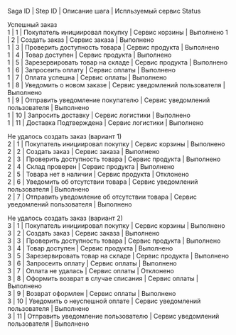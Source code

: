  Saga ID   |    Step ID   |    Описание шага                              |    Испльзуемый сервис                                   Status 
 
 Успешный заказ           
 1         |       1      |    Покупатель инициировал покупку             |    Сервис корзины                             |        Выполнено
 1         |       2      |    Создать заказ                              |    Сервис заказа                              |        Выполнено                                                                
 1         |       3      |    Проверить доступность товара               |    Сервис продукта                            |        Выполнено                                                               
 1         |       4      |    Товар доступен                             |    Сервис продукта                            |        Выполнено                                                                 
 1         |       5      |    Зарезервировать товар на складе            |    Сервис продукта                            |        Выполнено                                                                 
 1         |       6      |    Запросеить оплату                          |    Сервис оплаты                              |        Выполнено                                                               
 1         |       7      |    Оплата успешна                             |    Сервис оплаты                              |        Выполнено                                                                 
 1         |       8      |    Уведомить о новом заказе                   |    Сервис уведомлений пользователя            |        Выполнено                                                                 
 1         |       9      |    Отправить уведомление покупателю           |    Сервис уведомлений пользователя            |        Выполнено                                                                
 1         |       10     |    Запросить доставку                         |    Сервис логистики                           |        Выполнено                                                               
 1         |       11     |    Доставка Подтверждена                      |    Сервис логистики                           |        Выполнено  

 Не удалось создать заказ (вариант 1)                                                               
 2         |       1      |    Покупатель инициировал покупку             |    Сервис корзины                             |        Выполнено                                                              
 2         |       2      |    Создать заказ                              |    Сервис заказа                              |        Выполнено                                                                
 2         |       3      |    Проверить доступность товара               |    Сервис продукта                            |        Выполнено                                                               
 2         |       4      |    Склад проверен                             |    Сервис продукта                            |        Выполнено                                                                 
 2         |       5      |    Товара нет в наличии                       |    Сервис продукта                            |        Отклонено                                                                 
 2         |       6      |    Уведомить об отсутствии товара             |    Сервис уведомлений пользователя            |        Выполнено                                                              
 2         |       7      |    Отправить уведомление об отсутствии товара |    Сервис уведомлений пользователя            |        Выполнено 

 Не удалось создать заказ (вариант 2)                                                               
 3         |       1      |    Покупатель инициировал покупку             |    Сервис корзины                             |        Выполнено                                                              
 3         |       2      |    Создать заказ                              |    Сервис заказа                              |        Выполнено                                                                
 3         |       3      |    Проверить доступность товара               |    Сервис продукта                            |        Выполнено                                                               
 3         |       4      |    Товар доступен                             |    Сервис продукта                            |        Выполнено                                                                 
 3         |       5      |    Зарезервировать товар на складе            |    Сервис продукта                            |        Выполнено                                                                 
 3         |       6      |    Запросеить оплату                          |    Сервис оплаты                              |        Выполнено                                                               
 3         |       7      |    Оплата не удалась                          |    Сервис оплаты                              |        Отклонено                                                               
 3         |       8      |    Оформить возврат в случае списания         |    Сервис оплаты                              |        Выполнено                                                               
 3         |       9      |    Возврат оформлен                           |    Сервис оплаты                              |        Выполнено                                                              
 3         |       10     |    Уведомить о неуспешной оплате              |    Сервис уведомлений пользователя            |        Выполнено                                                              
 3         |       11     |    Отправить уведомление пользователю         |    Сервис уведомлений пользователя            |        Выполнено                                                               

